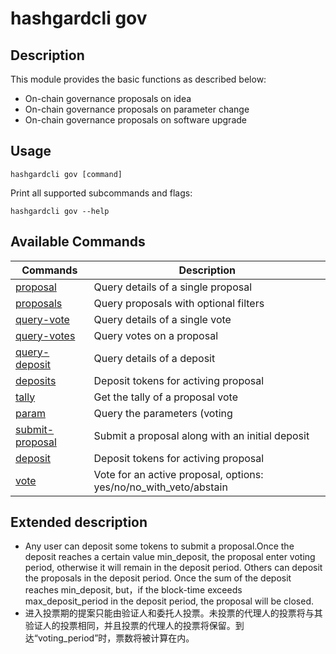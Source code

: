 # hashgardcli gov

## Description

This module provides the basic functions as described below:

* On-chain governance proposals on idea
* On-chain governance proposals on parameter change
* On-chain governance proposals on software upgrade

## Usage

```shell
hashgardcli gov [command]
```

Print all supported subcommands and flags:

```shell
hashgardcli gov --help
```
## Available Commands

|  Commands                           | Description                                                        |
| ------------------------------------- | --------------------------------------------------------------- |
| [proposal](proposal.md)   | Query details of a single proposal           |
| [proposals](proposals.md) | Query proposals with optional filters        |
| [query-vote](query-vote.md)           | Query details of a single vote                     |
| [query-votes](query-votes.md) | Query votes on a proposal                      |
| [query-deposit](query-deposit.md)     |  Query details of a deposit  |
| [deposits](deposits.md)   |Deposit tokens for activing proposal|
| [tally](tally.md)         | Get the tally of a proposal vote |
| [param](param.md)       | Query the parameters (voting|tallying|deposit) of the governance process|
| [submit-proposal](submit-proposal.md) | Submit a proposal along with an initial deposit|
| [deposit](deposit.md)     | Deposit tokens for activing proposal |
| [vote](vote.md)   | Vote for an active proposal, options: yes/no/no_with_veto/abstain|

## Extended description

* Any user can deposit some tokens to submit a proposal.Once the deposit reaches a certain value min_deposit, the proposal enter voting period, otherwise it will remain in the deposit period. Others can deposit the proposals in the deposit period.  Once the sum of the deposit reaches min_deposit, but，if the block-time exceeds max_deposit_period in the deposit period, the proposal will be closed.
* 进入投票期的提案只能由验证人和委托人投票。未投票的代理人的投票将与其验证人的投票相同，并且投票的代理人的投票将保留。到达“voting_period”时，票数将被计算在内。
